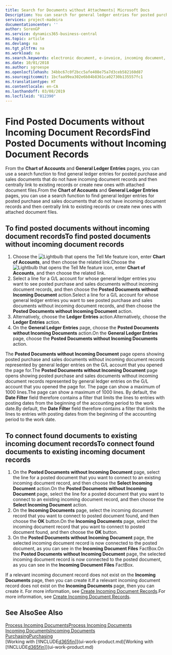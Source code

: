 ```yaml
---
title: Search for Documents without Attachments| Microsoft Docs
Description: You can search for general ledger entries for posted purchase and sales documents that do not have incoming electronic documents, such as imported invoices.
services: project-madeira
documentationcenter: ''
author: SorenGP
ms.service: dynamics365-business-central
ms.topic: article
ms.devlang: na
ms.tgt_pltfrm: na
ms.workload: na
ms.search.keywords: electronic document, e-invoice, incoming document, OCR, ecommerce, document exchange, import invoice
ms.date: 10/01/2018
ms.author: sgroespe
ms.openlocfilehash: 34bbc67c0f2bcc5afe408e75a7d3ceb582160d87
ms.sourcegitcommit: 1bcfaa99ea302e6b84b8361ca02730b135557fc1
ms.translationtype: HT
ms.contentlocale: en-CA
ms.lasthandoff: 03/08/2019
ms.locfileid: "812390"
---
```

# <a name="find-posted-documents-without-incoming-document-records"></a><span data-ttu-id="9e6b3-103">Find Posted Documents without Incoming Document Records</span><span class="sxs-lookup"><span data-stu-id="9e6b3-103">Find Posted Documents without Incoming Document Records</span></span>
<span data-ttu-id="9e6b3-104">From the **Chart of Accounts** and **General Ledger Entries** pages, you can use a search function to find general ledger entries for posted purchase and sales documents that do not have incoming document records and then centrally link to existing records or create new ones with attached document files.</span><span class="sxs-lookup"><span data-stu-id="9e6b3-104">From the **Chart of Accounts** and **General Ledger Entries** pages, you can use a search function to find general ledger entries for posted purchase and sales documents that do not have incoming document records and then centrally link to existing records or create new ones with attached document files.</span></span>

## <a name="to-find-posted-documents-without-incoming-document-records"></a><span data-ttu-id="9e6b3-105">To find posted documents without incoming document records</span><span class="sxs-lookup"><span data-stu-id="9e6b3-105">To find posted documents without incoming document records</span></span>
1. <span data-ttu-id="9e6b3-106">Choose the ![Lightbulb that opens the Tell Me feature](media/ui-search/search_small.png "Tell me what you want to do") icon, enter **Chart of Accounts**, and then choose the related link.</span><span class="sxs-lookup"><span data-stu-id="9e6b3-106">Choose the ![Lightbulb that opens the Tell Me feature](media/ui-search/search_small.png "Tell me what you want to do") icon, enter **Chart of Accounts**, and then choose the related link.</span></span>
2. <span data-ttu-id="9e6b3-107">Select a line for a G/L account for whose general ledger entries you want to see posted purchase and sales documents without incoming document records, and then choose the **Posted Documents without Incoming Document** action.</span><span class="sxs-lookup"><span data-stu-id="9e6b3-107">Select a line for a G/L account for whose general ledger entries you want to see posted purchase and sales documents without incoming document records, and then choose the **Posted Documents without Incoming Document** action.</span></span>
3. <span data-ttu-id="9e6b3-108">Alternatively, choose the **Ledger Entries** action.</span><span class="sxs-lookup"><span data-stu-id="9e6b3-108">Alternatively, choose the **Ledger Entries** action.</span></span>
4. <span data-ttu-id="9e6b3-109">On the **General Ledger Entries** page, choose the **Posted Documents without Incoming Documents** action.</span><span class="sxs-lookup"><span data-stu-id="9e6b3-109">On the **General Ledger Entries** page, choose the **Posted Documents without Incoming Documents** action.</span></span>

<span data-ttu-id="9e6b3-110">The **Posted Documents without Incoming Document** page opens showing posted purchase and sales documents without incoming document records represented by general ledger entries on the G/L account that you opened the page for.</span><span class="sxs-lookup"><span data-stu-id="9e6b3-110">The **Posted Documents without Incoming Document** page opens showing posted purchase and sales documents without incoming document records represented by general ledger entries on the G/L account that you opened the page for.</span></span> <span data-ttu-id="9e6b3-111">The page can show a maximum of 1000 lines.</span><span class="sxs-lookup"><span data-stu-id="9e6b3-111">The page can show a maximum of 1000 lines.</span></span> <span data-ttu-id="9e6b3-112">By default, the **Date Filter** field therefore contains a filter that limits the lines to entries with posting dates from the beginning of the accounting period to the work date.</span><span class="sxs-lookup"><span data-stu-id="9e6b3-112">By default, the **Date Filter** field therefore contains a filter that limits the lines to entries with posting dates from the beginning of the accounting period to the work date.</span></span>

## <a name="to-connect-found-documents-to-existing-incoming-document-records"></a><span data-ttu-id="9e6b3-113">To connect found documents to existing incoming document records</span><span class="sxs-lookup"><span data-stu-id="9e6b3-113">To connect found documents to existing incoming document records</span></span>
1. <span data-ttu-id="9e6b3-114">On the **Posted Documents without Incoming Document** page, select the line for a posted document that you want to connect to an existing incoming document record, and then choose the **Select Incoming Document** action.</span><span class="sxs-lookup"><span data-stu-id="9e6b3-114">On the **Posted Documents without Incoming Document** page, select the line for a posted document that you want to connect to an existing incoming document record, and then choose the **Select Incoming Document** action.</span></span>
2. <span data-ttu-id="9e6b3-115">On the **Incoming Documents** page, select the incoming document record that you want to connect to posted document found, and then choose the **OK** button.</span><span class="sxs-lookup"><span data-stu-id="9e6b3-115">On the **Incoming Documents** page, select the incoming document record that you want to connect to posted document found, and then choose the **OK** button.</span></span>
3. <span data-ttu-id="9e6b3-116">On the **Posted Documents without Incoming Document** page, the selected incoming document record is now connected to the posted document, as you can see in the **Incoming Document Files** FactBox.</span><span class="sxs-lookup"><span data-stu-id="9e6b3-116">On the **Posted Documents without Incoming Document** page, the selected incoming document record is now connected to the posted document, as you can see in the **Incoming Document Files** FactBox.</span></span>

<span data-ttu-id="9e6b3-117">If a relevant incoming document record does not exist on the **Incoming Documents** page, then you can create it.</span><span class="sxs-lookup"><span data-stu-id="9e6b3-117">If a relevant incoming document record does not exist on the **Incoming Documents** page, then you can create it.</span></span> <span data-ttu-id="9e6b3-118">For more information, see [Create Incoming Document Records](across-how-create-income-document-records.md).</span><span class="sxs-lookup"><span data-stu-id="9e6b3-118">For more information, see [Create Incoming Document Records](across-how-create-income-document-records.md).</span></span>

## <a name="see-also"></a><span data-ttu-id="9e6b3-119">See Also</span><span class="sxs-lookup"><span data-stu-id="9e6b3-119">See Also</span></span>
[<span data-ttu-id="9e6b3-120">Process Incoming Documents</span><span class="sxs-lookup"><span data-stu-id="9e6b3-120">Process Incoming Documents</span></span>](across-process-income-documents.md)  
[<span data-ttu-id="9e6b3-121">Incoming Documents</span><span class="sxs-lookup"><span data-stu-id="9e6b3-121">Incoming Documents</span></span>](across-income-documents.md)  
[<span data-ttu-id="9e6b3-122">Purchasing</span><span class="sxs-lookup"><span data-stu-id="9e6b3-122">Purchasing</span></span>](purchasing-manage-purchasing.md)  
<span data-ttu-id="9e6b3-123">[Working with [!INCLUDE[d365fin](includes/d365fin_md.md)]](ui-work-product.md)</span><span class="sxs-lookup"><span data-stu-id="9e6b3-123">[Working with [!INCLUDE[d365fin](includes/d365fin_md.md)]](ui-work-product.md)</span></span>
